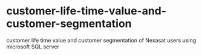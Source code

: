 # customer-life-time-value-and-customer-segmentation
customer life time value and customer segmentation of Nexasat users using microsoft SQL server
